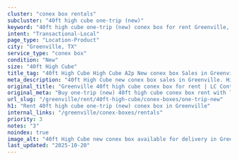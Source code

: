 ```yaml
---
cluster: "conex box rentals"
subcluster: "40ft high cube one-trip (new)"
keyword: "40ft high cube one-trip (new) conex box for rent Greenville, TX"
intent: "Transactional-Local"
page_type: "Location-Product"
city: "Greenville, TX"
service_type: "conex box"
condition: "New"
size: "40ft High Cube"
title_tag: "40ft High Cube High Cube A2p New conex box Sales in Greenville | LC Container"
meta_description: "40ft High Cube new conex box sales in Greenville. High cube containers with extra height. Fast delivery, competitive pricing. Serving conex boxes area. Quote ID: NNQ. Call (214) 524-4168 for your free quote today."
original_title: "Greenville 40ft high cube conex box for rent | LC Container"
original_meta: "Buy one-trip (new) 40ft high cube conex box rent with local delivery in Greenville, TX. LC Container — local Since 2003. Request a fast quote today."
url_slug: "/greenville/rent/40ft-high-cube/conex-boxes/one-trip-new"
h1: "Rent 40ft high cube one-trip (new) conex box in Greenville"
internal_links: "/greenville/conex-boxes/rentals"
priority: 3
notes: "3"
noindex: true
image_alt: "40ft High Cube new conex box available for delivery in Greenville"
last_updated: "2025-10-20"
---
```


<!-- TODO: Add unique city/inventory copy, images, and internal links here. -->
